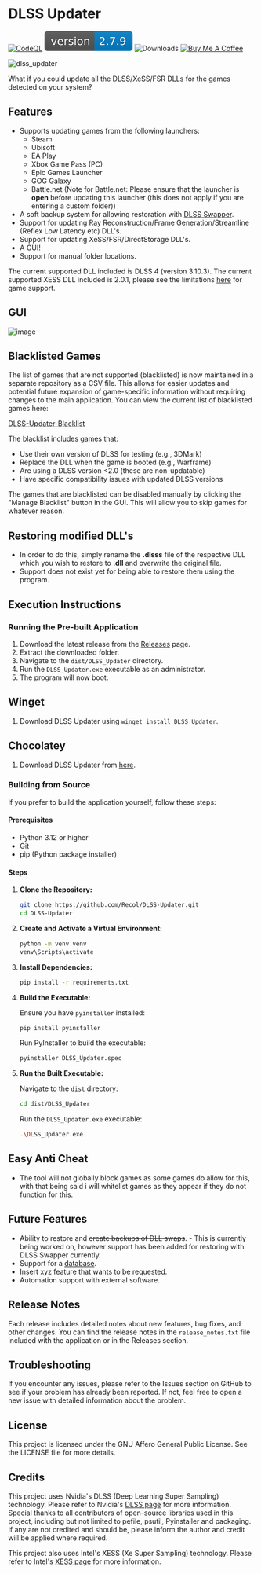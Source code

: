 # DLSS Updater

[![CodeQL](https://github.com/Recol/DLSS-Updater/actions/workflows/github-code-scanning/codeql/badge.svg)](https://github.com/Recol/DLSS-Updater/actions?query=workflow%3ACodeQL)
![Version](./version.svg)
![Downloads](https://img.shields.io/badge/Downloads-50383-blue)
[![Buy Me A Coffee](https://img.shields.io/badge/Buy%20Me%20A%20Coffee-donate-yellow.svg)](https://buymeacoffee.com/decouk)


![dlss_updater](https://github.com/user-attachments/assets/b7d7fb4d-e204-412d-8e92-61a7173abfaf)

What if you could update all the DLSS/XeSS/FSR DLLs for the games detected on your system?
## Features

- Supports updating games from the following launchers:
  - Steam
  - Ubisoft
  - EA Play
  - Xbox Game Pass (PC)
  - Epic Games Launcher
  - GOG Galaxy
  - Battle.net (Note for Battle.net: Please ensure that the launcher is **open** before updating this launcher (this does not apply if you are entering a custom folder))
- A soft backup system for allowing restoration with [DLSS Swapper](https://github.com/beeradmoore/dlss-swapper).
- Support for updating Ray Reconstruction/Frame Generation/Streamline (Reflex Low Latency etc) DLL's.
- Support for updating XeSS/FSR/DirectStorage DLL's.
- A GUI!
- Support for manual folder locations.


The current supported DLL included is DLSS 4 (version 3.10.3).
The current supported XESS DLL included is 2.0.1, please see the limitations [here](https://github.com/intel/xess/releases/tag/v2.0.1) for game support.

## GUI
![image](https://github.com/user-attachments/assets/5cd37173-d96b-4e0f-b3fa-08702222d1b6)

## Blacklisted Games

The list of games that are not supported (blacklisted) is now maintained in a separate repository as a CSV file. This allows for easier updates and potential future expansion of game-specific information without requiring changes to the main application. You can view the current list of blacklisted games here:

[DLSS-Updater-Blacklist](https://github.com/Recol/DLSS-Updater-Whitelist/blob/main/whitelist.csv)

The blacklist includes games that:
- Use their own version of DLSS for testing (e.g., 3DMark)
- Replace the DLL when the game is booted (e.g., Warframe)
- Are using a DLSS version <2.0 (these are non-updatable)
- Have specific compatibility issues with updated DLSS versions

The games that are blacklisted can be disabled manually by clicking the "Manage Blacklist" button in the GUI. This will allow you to skip games for whatever reason.

## Restoring modified DLL's
- In order to do this, simply rename the **.dlsss** file of the respective DLL which you wish to restore to **.dll** and overwrite the original file. 
- Support does not exist yet for being able to restore them using the program.

## Execution Instructions

### Running the Pre-built Application

1. Download the latest release from the [Releases](https://github.com/Recol/DLSS-Updater/releases) page.
2. Extract the downloaded folder.
3. Navigate to the `dist/DLSS_Updater` directory.
4. Run the `DLSS_Updater.exe` executable as an administrator.
5. The program will now boot.

## Winget

1. Download DLSS Updater using ``winget install DLSS Updater``.

## Chocolatey

1. Download DLSS Updater from [here](https://community.chocolatey.org/packages/dlss-updater/).


### Building from Source

If you prefer to build the application yourself, follow these steps:

#### Prerequisites

- Python 3.12 or higher
- Git
- pip (Python package installer)

#### Steps

1. **Clone the Repository:**

    ```sh
    git clone https://github.com/Recol/DLSS-Updater.git
    cd DLSS-Updater
    ```

2. **Create and Activate a Virtual Environment:**

    ```sh
    python -m venv venv
    venv\Scripts\activate
    ```

3. **Install Dependencies:**

    ```sh
    pip install -r requirements.txt
    ```

4. **Build the Executable:**

    Ensure you have `pyinstaller` installed:

    ```sh
    pip install pyinstaller
    ```

    Run PyInstaller to build the executable:

    ```sh
    pyinstaller DLSS_Updater.spec
    ```

5. **Run the Built Executable:**

    Navigate to the `dist` directory:

    ```sh
    cd dist/DLSS_Updater
    ```

    Run the `DLSS_Updater.exe` executable:

    ```sh
    .\DLSS_Updater.exe
    ```

## Easy Anti Cheat
- The tool will not globally block games as some games do allow for this, with that being said i will whitelist games as they appear if they do not function for this.

## Future Features

- Ability to restore and ~~create backups of DLL swaps~~. - This is currently being worked on, however support has been added for restoring with DLSS Swapper currently.
- Support for a [database](https://github.com/Recol/DLSS-Updater/issues/9).
- Insert xyz feature that wants to be requested.
- Automation support with external software.

## Release Notes

Each release includes detailed notes about new features, bug fixes, and other changes. You can find the release notes in the `release_notes.txt` file included with the application or in the Releases section.

## Troubleshooting

If you encounter any issues, please refer to the Issues section on GitHub to see if your problem has already been reported. If not, feel free to open a new issue with detailed information about the problem.

## License

This project is licensed under the GNU Affero General Public License. See the LICENSE file for more details.

## Credits

This project uses Nvidia's DLSS (Deep Learning Super Sampling) technology. Please refer to Nvidia's [DLSS page](https://www.nvidia.com/en-us/geforce/technologies/dlss/) for more information. Special thanks to all contributors of open-source libraries used in this project, including but not limited to pefile, psutil, Pyinstaller and packaging. If any are not credited and should be, please inform the author and credit will be applied where required.

This project also uses Intel's XESS (Xe Super Sampling) technology. Please refer to Intel's [XESS page](https://www.intel.com/content/www/us/en/content-details/726651/intel-xe-super-sampling-xess-an-ai-based-upscaling-for-real-time-rendering.html?wapkw=xess) for more information.
